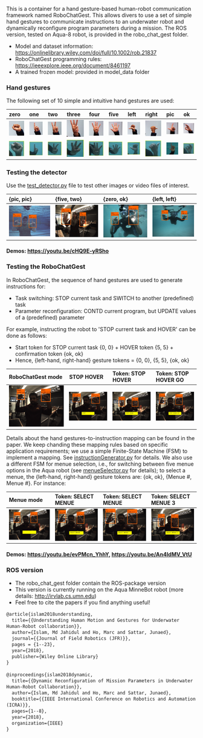 This is a container for a hand gesture-based human-robot communication framework named RoboChatGest. This allows divers to use a set of simple hand gestures to communicate instructions to an underwater robot and dynamically reconfigure program parameters during a mission. The ROS version, tested on Aqua-8 robot, is provided in the robo_chat_gest folder.

- Model and dataset information:  https://onlinelibrary.wiley.com/doi/full/10.1002/rob.21837 
- RoboChatGest programming rules:  https://ieeexplore.ieee.org/document/8461197
- A trained frozen model: provided in model_data folder

### Hand gestures 
The following set of 10 simple and intuitive hand gestures are used:

| zero | one | two | three | four | five | left | right | pic | ok | 
|:------|:------|:------|:------|:------|:------|:------|:------|:------|:------|
| ![det-1](/test_data/res/d0.jpg) | ![det-5](/test_data/res/d1.jpg)     | ![det-9](/test_data/res/d2.jpg) | ![det-13](/test_data/res/d3.jpg) | ![det-17](/test_data/res/d4.jpg)     | ![det-2](/test_data/res/d5.jpg) | ![det-6](/test_data/res/d6.jpg) | ![det-10](/test_data/res/d7.jpg)     | ![det-14](/test_data/res/d8.jpg) |![det-18](/test_data/res/d9.jpg) |
| ![det-3](/test_data/res/u0.jpg) | ![det-7](/test_data/res/u1.jpg)     | ![det-11](/test_data/res/u2.jpg) | ![det-15](/test_data/res/u3.jpg) | ![det-19](/test_data/res/u4.jpg)     | ![det-4](/test_data/res/u5.jpg) | ![det-8](/test_data/res/u6.jpg) | ![det-12](/test_data/res/u7.jpg)     | ![det-16](/test_data/res/u8.jpg) |![det-20](/test_data/res/u9.jpg) |



### Testing the detector
Use the [test_detector.py](test_detector.py) file to test other images or video files of interest.


| {pic, pic} | {five, two} | {zero, ok} | {left, left}
|:--------------------|:----------------|:----------------|:----------------
| ![det-21](/test_data/res/0.jpg)     | ![det-22](/test_data/res/5.jpg) |   ![det-23](/test_data/res/7.jpg) |  ![det-23](/test_data/res/10.jpg) | 
#### Demos: https://youtu.be/cHQ9E-yRSho


### Testing the RoboChatGest 
In RoboChatGest, the sequence of hand gestures are used to generate instructions for:
- Task switching: STOP current task and SWITCH to another (predefined) task
- Parameter reconfiguration: CONTD current program, but UPDATE values of a (predefined) parameter

For example, instructing the robot to 'STOP current task and HOVER' can be done as follows:
- Start token for STOP current task {0, 0} + HOVER token {5, 5} + confirmation token {ok, ok}
- Hence, {left-hand, right-hand} gesture tokens = {0, 0}, {5, 5}, {ok, ok} 

| RoboChatGest mode | STOP HOVER | Token: STOP HOVER | Token: STOP HOVER GO |
|:--------------------|:----------------|:----------------|:----------------
| ![det-24](/test_data/res/r1.jpg) | ![det-24](/test_data/res/r3.jpg)     | ![det-25](/test_data/res/r7.jpg) |   ![det-26](/test_data/res/r11.jpg) | 

Details about the hand gestures-to-instruction mapping can be found in the paper. We keep chanding these mapping rules based on specific application requirements; we use a simple Finite-State Machine (FSM) to implement a mapping. See [instructionGenerator.py](/libs/instructionGenerator.py) for details. We also use a different FSM for menue selection, i.e., for switching between five menue options in the Aqua robot (see [menueSelector.py](/libs/menueSelector.py) for details); to select a menue, the {left-hand, right-hand} gesture tokens are: {ok, ok}, {Menue #, Menue #}. For instance: 

| Menue mode | Token: SELECT MENUE | Token: SELECT MENUE | Token: SELECT MENUE 3 |
|:--------------------|:----------------|:----------------|:----------------
| ![det-24](/test_data/res/m1.jpg) | ![det-24](/test_data/res/m3.jpg)     | ![det-25](/test_data/res/m5.jpg) |   ![det-26](/test_data/res/m10.jpg) | 



#### Demos: https://youtu.be/evPMcn_YhhY, https://youtu.be/An4IdMV_VtU



### ROS version
- The robo_chat_gest folder contain the ROS-package version 
- This version is currently running on the Aqua MinneBot robot (more details: http://irvlab.cs.umn.edu)
- Feel free to cite the papers if you find anything useful!

```
@article{islam2018understanding,
  title={{Understanding Human Motion and Gestures for Underwater Human-Robot collaboration}},
  author={Islam, Md Jahidul and Ho, Marc and Sattar, Junaed},
  journal={{Journal of Field Robotics (JFR)}},
  pages = {1--23},
  year={2018},
  publisher={Wiley Online Library}
}

@inproceedings{islam2018dynamic,
  title={{Dynamic Reconfiguration of Mission Parameters in Underwater Human-Robot Collaboration}},
  author={Islam, Md Jahidul and Ho, Marc and Sattar, Junaed},
  booktitle={{IEEE International Conference on Robotics and Automation (ICRA)}},
  pages={1--8},
  year={2018},
  organization={IEEE}
}
```


